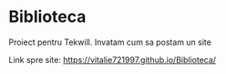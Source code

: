 # Biblioteca
Proiect pentru Tekwill.  Invatam cum sa postam un site

Link spre site: https://vitalie721997.github.io/Biblioteca/
